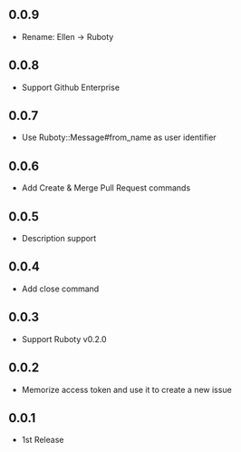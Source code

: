 ## 0.0.9
* Rename: Ellen -> Ruboty

## 0.0.8
* Support Github Enterprise

## 0.0.7
* Use Ruboty::Message#from_name as user identifier

## 0.0.6
* Add Create & Merge Pull Request commands

## 0.0.5
* Description support

## 0.0.4
* Add close command

## 0.0.3
* Support Ruboty v0.2.0

## 0.0.2
* Memorize access token and use it to create a new issue

## 0.0.1
* 1st Release
